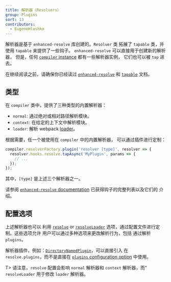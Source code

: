 ```yaml
---
title: 解析器（Resolvers）
group: Plugins
sort: 13
contributors:
  - EugeneHlushko
---
```


解析器是基于 `enhanced-resolve` 库创建的。`Resolver` 类
拓展了 `tapable` 类，并使用 `tapable` 来提供了一些钩子。
`enhanced-resolve` 可以直接用于创建新的解析器，
但是，任何 [`compiler` instance](/api/node/#compiler-instance) 都有一些解析器实例，
它们也可以被
`tap` 进去。

在继续阅读之前，请确保你已经读过
 [`enhanced-resolve`](https://github.com/webpack/enhanced-resolve) 和 [`tapable`](/api/plugins/#tapable) 文档。

## 类型

在 `compiler` 类中，提供了三种类型的内置解析器：

- `normal`: 通过绝对或相对路径解析模块。
- `context`: 在给定的上下文中解析模块。
- `loader`: 解析 webpack [loader](/loaders)。

根据需要，任一个被使用在 `compiler` 中的内置解析器，
可以通过插件进行定制：

``` js
compiler.resolverFactory.plugin('resolver [type]', resolver => {
  resolver.hooks.resolve.tapAsync('MyPlugin', params => {
    // ...
  });
});
```

其中，`[type]` 是上述三个解析器之一。

请参阅 [`enhanced-resolve` documentation](https://github.com/webpack/enhanced-resolve) 已获得钩子的完整列表以及它们的
介绍。


## 配置选项

上述解析器也可以
利用 [`resolve`](/configuration/resolve/) or [`resolveLoader`](/configuration/resolve/#resolveloader) 选项，通过配置文件进行定制。这些选项允许
用户可以通过多种选项来更改解析行为，包括
通过解析 `plugins`。

解析器插件，例如：[`DirectoryNamedPlugin`](https://github.com/shaketbaby/directory-named-webpack-plugin)，可以直接引入
在 `resolve.plugins`，而不是直接在 [`plugins` configuration option](/configuration/plugins/#plugins) 中使用。

T> 请注意，`resolve` 配置会影响 `normal` 解析器和 `context` 解析器，而“ `resolveLoader` 用于修改 `loader` 解析器。
